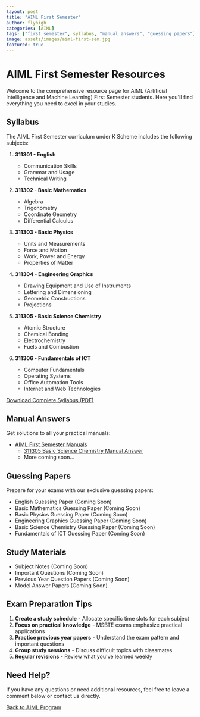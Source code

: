 ```yaml
---
layout: post
title: "AIML First Semester"
author: flyhigh
categories: [AIML]
tags: ["first semester", syllabus, "manual answers", "guessing papers"]
image: assets/images/aiml-first-sem.jpg
featured: true
---
```


# AIML First Semester Resources

Welcome to the comprehensive resource page for AIML (Artificial Intelligence and Machine Learning) First Semester students. Here you'll find everything you need to excel in your studies.

## Syllabus

The AIML First Semester curriculum under K Scheme includes the following subjects:

1. **311301 - English**
   - Communication Skills
   - Grammar and Usage
   - Technical Writing

2. **311302 - Basic Mathematics**
   - Algebra
   - Trigonometry
   - Coordinate Geometry
   - Differential Calculus

3. **311303 - Basic Physics**
   - Units and Measurements
   - Force and Motion
   - Work, Power and Energy
   - Properties of Matter

4. **311304 - Engineering Graphics**
   - Drawing Equipment and Use of Instruments
   - Lettering and Dimensioning
   - Geometric Constructions
   - Projections

5. **311305 - Basic Science Chemistry**
   - Atomic Structure
   - Chemical Bonding
   - Electrochemistry
   - Fuels and Combustion

6. **311306 - Fundamentals of ICT**
   - Computer Fundamentals
   - Operating Systems
   - Office Automation Tools
   - Internet and Web Technologies

[Download Complete Syllabus (PDF)](#)

## Manual Answers

Get solutions to all your practical manuals:

- [AIML First Semester Manuals](/aiml-first-semester-manuals)
  - [311305 Basic Science Chemistry Manual Answer](/311305-basic-science-chemistry-manual-answer)
  - More coming soon...

## Guessing Papers

Prepare for your exams with our exclusive guessing papers:

- English Guessing Paper (Coming Soon)
- Basic Mathematics Guessing Paper (Coming Soon)
- Basic Physics Guessing Paper (Coming Soon)
- Engineering Graphics Guessing Paper (Coming Soon)
- Basic Science Chemistry Guessing Paper (Coming Soon)
- Fundamentals of ICT Guessing Paper (Coming Soon)

## Study Materials

- Subject Notes (Coming Soon)
- Important Questions (Coming Soon)
- Previous Year Question Papers (Coming Soon)
- Model Answer Papers (Coming Soon)

## Exam Preparation Tips

1. **Create a study schedule** - Allocate specific time slots for each subject
2. **Focus on practical knowledge** - MSBTE exams emphasize practical applications
3. **Practice previous year papers** - Understand the exam pattern and important questions
4. **Group study sessions** - Discuss difficult topics with classmates
5. **Regular revisions** - Review what you've learned weekly

## Need Help?

If you have any questions or need additional resources, feel free to leave a comment below or contact us directly.

[Back to AIML Program](/aiml)
